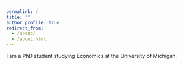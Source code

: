 ```yaml
---
permalink: /
title: ""
author_profile: true
redirect_from: 
  - /about/
  - /about.html
---
```


I am a PhD student studying Economics at the University of Michigan.

